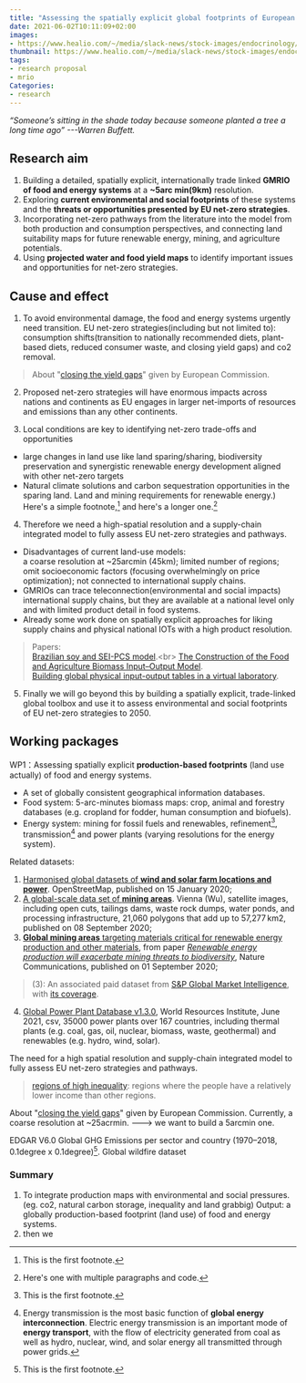 ```yaml
---
title: "Assessing the spatially explicit global footprints of European net-zero strategies "
date: 2021-06-02T10:11:09+02:00
images:
- https://www.healio.com/~/media/slack-news/stock-images/endocrinology/r/research-files-adobe.jpeg
thumbnail: https://www.healio.com/~/media/slack-news/stock-images/endocrinology/r/research-files-adobe.jpeg
tags:
- research proposal
- mrio
Categories:
- research
---
```


*“Someone’s sitting in the shade today because someone planted a tree a long time ago” ---Warren Buffett.*

## Research aim
1. Building a detailed, spatially explicit, internationally trade linked **GMRIO of food and energy systems** at a **~5arc min(9km)** resolution.
2. Exploring **current environmental and social footprints** of these systems and the **threats or opportunities presented by EU net-zero strategies**.
3. Incorporating net-zero pathways from the literature into the model from both production and consumption perspectives, and connecting land suitability maps for future renewable energy, mining, and agriculture potentials.
4. Using **projected water and food yield maps** to identify important issues and opportunities for net-zero strategies.

## Cause and effect

1. To avoid environmental damage, the food and energy systems urgently need transition. EU net-zero strategies(including but not limited to): consumption shifts(transition to nationally recommended diets, plant-based diets, reduced consumer waste, and closing yield gaps) and co2 removal.
> About "[closing the yield gaps](https://wad.jrc.ec.europa.eu/yieldsgaps)" given by European Commission.

2. Proposed net-zero strategies will have enormous impacts across nations and continents as EU engages in larger net-imports of resources and emissions than any other continents.

3. Local conditions are key to identifying net-zero trade-offs and opportunities
  * large changes in land use like land sparing/sharing, biodiversity preservation and synergistic renewable energy development aligned with other net-zero targets
  * Natural climate solutions and carbon sequestration opportunities in the sparing land. Land and mining requirements for renewable energy.)
  Here's a simple footnote,[^1] and here's a longer one.[^bignote]

[^1]: This is the first footnote.

[^bignote]: Here's one with multiple paragraphs and code.
4. Therefore we need a high-spatial resolution and a supply-chain integrated model to fully assess EU net-zero strategies and pathways.
  * Disadvantages of current land-use models:  
    a coarse resolution at ~25arcmin (45km);
    limited number of regions;
    omit socioeconomic factors (focusing overwhelmingly on price optimization);
    not connected to international supply chains.
  *  GMRIOs can trace teleconnection(environmental and social impacts) international supply chains, but they are available at a national level only and with limited product detail in food systems.
  * Already some work done on spatially explicit approaches for liking supply chains and physical national IOTs with a high product resolution.
  > Papers:<br>
  > [Brazilian soy and SEI-PCS model](https://www.sciencedirect.com/science/article/pii/S0921800915000427#!).<br>
  > [The Construction of the Food and Agriculture Biomass Input–Output Model](https://pubs.acs.org/doi/10.1021/acs.est.9b03554).<br>
  > [Building global physical input-output tables in a virtual laboratory](https://epub.wu.ac.at/7949/1/WP_36.pdf).
5. Finally we will go beyond this by building a spatially explicit, trade-linked global toolbox and use it to assess environmental and social footprints of EU net-zero strategies to 2050.

## Working packages

WP1：Assessing spatially explicit **production-based footprints** (land use actually) of food and energy systems.
* A set of globally consistent geographical information databases.
* Food system: 5-arc-minutes biomass maps: crop, animal and forestry databases (e.g. cropland for fodder, human consumption and biofuels).
* Energy system: mining for fossil fuels and renewables, refinement[^1], transmission[^2] and power plants (varying resolutions for the energy system).

Related datasets:
1. [Harmonised global datasets of **wind and solar farm locations and power**](https://www.nature.com/articles/s41597-020-0469-8#code-availability). OpenStreetMap, published on 15 January 2020;
2. [A global-scale data set of **mining areas**](https://www.nature.com/articles/s41597-020-00624-w). Vienna (Wu), satellite images, including open cuts, tailings dams, waste rock dumps, water ponds, and processing infrastructure, 21,060 polygons that add up to 57,277 km2, published on 08 September 2020;
3. [**Global mining areas** targeting materials critical for renewable energy production and other materials](https://figshare.com/articles/dataset/Global_mining_areas_targeting_materials_critical_for_renewable_energy_production_and_other_materials/12630092), from paper [*Renewable energy production will exacerbate mining threats to biodiversity*](https://www.nature.com/articles/s41467-020-17928-5), Nature Communications, published on 01 September 2020;
>(3): An associated paid dataset from [S&P Global Market Intelligence](https://www.spglobal.com/marketintelligence/en/campaigns/metals-mining), with [its coverage](https://www.spglobal.com/marketintelligence/en/documents/001_spgmi011_metals-mining-cv-flyer-sales-slick_us_418.pdf).

4. [Global Power Plant Database v1.3.0](https://datasets.wri.org/dataset/globalpowerplantdatabase), World Resources Institute, June 2021, csv, 35000 power plants over 167 countries, including thermal plants (e.g. coal, gas, oil, nuclear, biomass, waste, geothermal) and renewables (e.g. hydro, wind, solar).




The need for a high spatial resolution and supply-chain integrated model to fully assess EU net-zero strategies and pathways.
>[regions of high inequality](https://www.europarl.europa.eu/RegData/etudes/BRIE/2019/637951/EPRS_BRI(2019)637951_EN.pdf): regions where the people have a relatively lower income than other regions.


About "[closing the yield gaps](https://wad.jrc.ec.europa.eu/yieldsgaps)" given by European Commission.
Currently, a coarse resolution at ~25acrmin. ---> we want to build a 5arcmin one.


EDGAR V6.0 Global GHG Emissions per sector and country (1970–2018, 0.1degree x 0.1degree)[^1].
Global wildfire dataset

[^1]: Refining: A petroleum refinery is a processing plant that converts crude oil into a mix of different finished petroleum products.
[^2]: Energy transmission is the most basic function of **global energy interconnection**. Electric energy transmission is an important mode of **energy transport**, with the flow of electricity generated from coal as well as hydro, nuclear, wind, and solar energy all transmitted through power grids.
[^3]: https://www.nature.com/articles/s41597-020-0469-8#code-availability
[^1]:https://edgar.jrc.ec.europa.eu/dataset_ghg60


### Summary

1. To integrate production maps with environmental and social pressures. (eg. co2, natural carbon storage, inequality and land grabbig)
Output: a globally production-based footprint (land use) of food and energy systems.
2. then we
